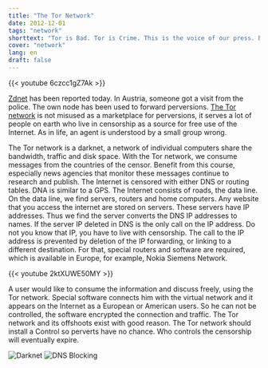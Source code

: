 ```yaml
---
title: "The Tor Network"
date: 2012-12-01
tags: "network"
shorttext: "Tor is Bad. Tor is Crime. This is the voice of our press. But this imaging the incompetence of press..."
cover: "network"
lang: en
draft: false
---
```


{{< youtube 6czcc1gZ7Ak >}}

[Zdnet](http://www.zdnet.com/austrian-man-raided-for-operating-tor-exit-node-7000008133 "Austrian man raided for operating TOR exit node") has been reported today. In Austria, someone got a visit from the police. The own node has been used to forward perversions. [The Tor network](https://www.torproject.org/ "The Tor Network") is not misused as a marketplace for perversions, it serves a lot of people on earth who live in censorship as a source for free use of the Internet. As in life, an agent is understood by a small group wrong.

The Tor network is a darknet, a network of individual computers share the bandwidth, traffic and disk space. With the Tor network, we consume messages from the countries of the censor. Benefit from this course, especially news agencies that monitor these messages continue to research and publish. The Internet is censored with either DNS or routing tables. DNA is similar to a GPS. The Internet consists of roads, the data line. On the data line, we find servers, routers and home computers. Any website that you access the internet are stored on servers. These servers have IP addresses. Thus we find the server converts the DNS IP addresses to names. If the server IP deleted in DNS is the only call on the IP address. Do not you know that IP, you have to live with censorship. The call to the IP address is prevented by deletion of the IP forwarding, or linking to a different destination. For that, special routers and software are required, which is available in Europe, for example, Nokia Siemens Network.

{{< youtube 2ktXUWE50MY >}}

A user would like to consume the information and discuss freely, using the Tor network. Special software connects him with the virtual network and it appears on the Internet as a European or American users. So he can not be controlled, the software encrypted the connection and traffic. The Tor network and its offshoots exist with good reason. The Tor network should install a Control so perverts have no chance. Who controls the censorship will eventually expire.

![Darknet](/static/img/content/2012/darknet1.jpg "Der Computer")
![DNS Blocking](/static/img/content/2012/dnsblock.png "Wie funktioniert DNS Blocking")
